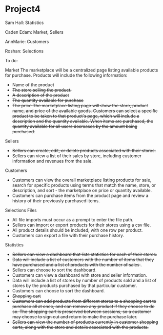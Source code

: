 # Project4


Sam Hall: Statistics

Caden Edam: Market, Sellers

AnnMarie: Customers

Roshan: Selections

To do:

Market
The marketplace will be a centralized page listing available products for purchase. 
Products will include the following information: 
- <s>Name of the product
- The store selling the product. 
- A description of the product
- The quantity available for purchase
- The price
The marketplace listing page will show the store, product name, and price of the available goods. Customers can select a specific product to be taken to that product's page, which will include a description and the quantity available. 
When items are purchased, the quantity available for all users decreases by the amount being purchased. </s>

Sellers
- <s>Sellers can create, edit, or delete products associated with their stores. </s>
- Sellers can view a list of their sales by store, including customer information and revenues from the sale. 

Customers
- Customers can view the overall marketplace listing products for sale, search for specific products using terms that match the name, store, or description, and sort - the marketplace on price or quantity available. 
- Customers can purchase items from the product page and review a history of their previously purchased items. 

Selections
Files
- All file imports must occur as a prompt to enter the file path.  
- Sellers can import or export products for their stores using a csv file. 
- All product details should be included, with one row per product. 
- Customers can export a file with their purchase history.

Statistics
- <s> Sellers can view a dashboard that lists statistics for each of their stores.
- Data will include a list of customers with the number of items that they have purchased and a list of products with the number of sales </s>. 
- Sellers can choose to sort the dashboard.
- Customers can view a dashboard with store and seller information.
- Data will include a list of stores by number of products sold and a list of stores by the products purchased by that particular customer. 
- Customers can choose to sort the dashboard.
- <s>Shopping cart
- Customers can add products from different stores to a shopping cart to purchase all at once, and can remove any product if they choose to do so. The shopping cart is preserved between sessions, so a customer may choose to sign out and return to make the purchase later.  
- Sellers can view the number of products currently in customer shopping carts, along with the store and details associated with the products. </s>
